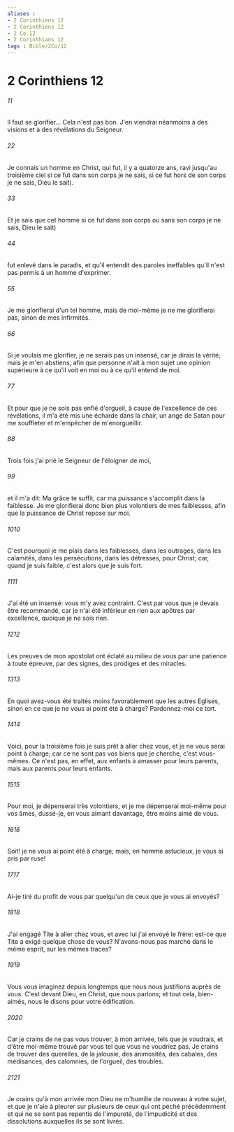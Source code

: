 ```yaml
---
aliases : 
- 2 Corinthiens 12
- 2 Corinthiens 12
- 2 Co 12
- 2 Corinthians 12
tags : Bible/2Co/12
---
```


# 2 Corinthiens 12

###### 11
Il faut se glorifier... Cela n'est pas bon. J'en viendrai néanmoins à des visions et à des révélations du Seigneur.
###### 22
Je connais un homme en Christ, qui fut, il y a quatorze ans, ravi jusqu'au troisième ciel si ce fut dans son corps je ne sais, si ce fut hors de son corps je ne sais, Dieu le sait).
###### 33
Et je sais que cet homme si ce fut dans son corps ou sans son corps je ne sais, Dieu le sait)
###### 44
fut enlevé dans le paradis, et qu'il entendit des paroles ineffables qu'il n'est pas permis à un homme d'exprimer.
###### 55
Je me glorifierai d'un tel homme, mais de moi-même je ne me glorifierai pas, sinon de mes infirmités.
###### 66
Si je voulais me glorifier, je ne serais pas un insensé, car je dirais la vérité; mais je m'en abstiens, afin que personne n'ait à mon sujet une opinion supérieure à ce qu'il voit en moi ou à ce qu'il entend de moi.
###### 77
Et pour que je ne sois pas enflé d'orgueil, à cause de l'excellence de ces révélations, il m'a été mis une écharde dans la chair, un ange de Satan pour me souffleter et m'empêcher de m'enorgueillir.
###### 88
Trois fois j'ai prié le Seigneur de l'éloigner de moi,
###### 99
et il m'a dit: Ma grâce te suffit, car ma puissance s'accomplit dans la faiblesse. Je me glorifierai donc bien plus volontiers de mes faiblesses, afin que la puissance de Christ repose sur moi.
###### 1010
C'est pourquoi je me plais dans les faiblesses, dans les outrages, dans les calamités, dans les persécutions, dans les détresses, pour Christ; car, quand je suis faible, c'est alors que je suis fort.
###### 1111
J'ai été un insensé: vous m'y avez contraint. C'est par vous que je devais être recommandé, car je n'ai été inférieur en rien aux apôtres par excellence, quoique je ne sois rien.
###### 1212
Les preuves de mon apostolat ont éclaté au milieu de vous par une patience à toute épreuve, par des signes, des prodiges et des miracles.
###### 1313
En quoi avez-vous été traités moins favorablement que les autres Eglises, sinon en ce que je ne vous ai point été à charge? Pardonnez-moi ce tort.
###### 1414
Voici, pour la troisième fois je suis prêt à aller chez vous, et je ne vous serai point à charge; car ce ne sont pas vos biens que je cherche, c'est vous-mêmes. Ce n'est pas, en effet, aux enfants à amasser pour leurs parents, mais aux parents pour leurs enfants.
###### 1515
Pour moi, je dépenserai très volontiers, et je me dépenserai moi-même pour vos âmes, dussé-je, en vous aimant davantage, être moins aimé de vous.
###### 1616
Soit! je ne vous ai point été à charge; mais, en homme astucieux, je vous ai pris par ruse!
###### 1717
Ai-je tiré du profit de vous par quelqu'un de ceux que je vous ai envoyés?
###### 1818
J'ai engagé Tite à aller chez vous, et avec lui j'ai envoyé le frère: est-ce que Tite a exigé quelque chose de vous? N'avons-nous pas marché dans le même esprit, sur les mêmes traces?
###### 1919
Vous vous imaginez depuis longtemps que nous nous justifions auprès de vous. C'est devant Dieu, en Christ, que nous parlons; et tout cela, bien-aimés, nous le disons pour votre édification.
###### 2020
Car je crains de ne pas vous trouver, à mon arrivée, tels que je voudrais, et d'être moi-même trouvé par vous tel que vous ne voudriez pas. Je crains de trouver des querelles, de la jalousie, des animosités, des cabales, des médisances, des calomnies, de l'orgueil, des troubles.
###### 2121
Je crains qu'à mon arrivée mon Dieu ne m'humilie de nouveau à votre sujet, et que je n'aie à pleurer sur plusieurs de ceux qui ont péché précédemment et qui ne se sont pas repentis de l'impureté, de l'impudicité et des dissolutions auxquelles ils se sont livrés.
